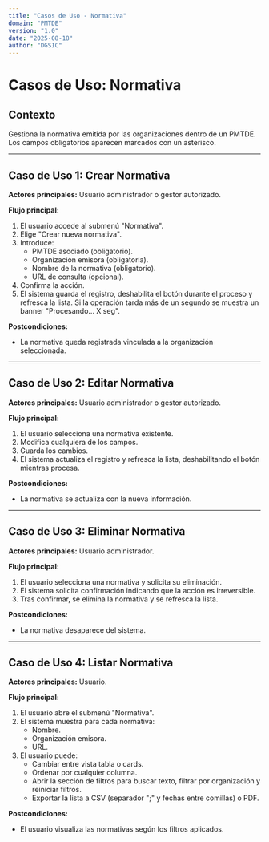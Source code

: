 ```yaml
---
title: "Casos de Uso - Normativa"
domain: "PMTDE"
version: "1.0"
date: "2025-08-18"
author: "DGSIC"
---
```


# Casos de Uso: Normativa

## Contexto
Gestiona la normativa emitida por las organizaciones dentro de un PMTDE. Los campos obligatorios aparecen marcados con un asterisco.

---

## Caso de Uso 1: Crear Normativa
**Actores principales:** Usuario administrador o gestor autorizado.

**Flujo principal:**
1. El usuario accede al submenú "Normativa".
2. Elige "Crear nueva normativa".
3. Introduce:
   - PMTDE asociado (obligatorio).
   - Organización emisora (obligatoria).
   - Nombre de la normativa (obligatorio).
   - URL de consulta (opcional).
4. Confirma la acción.
5. El sistema guarda el registro, deshabilita el botón durante el proceso y refresca la lista. Si la operación tarda más de un segundo se muestra un banner "Procesando... X seg".

**Postcondiciones:**
- La normativa queda registrada vinculada a la organización seleccionada.

---

## Caso de Uso 2: Editar Normativa
**Actores principales:** Usuario administrador o gestor autorizado.

**Flujo principal:**
1. El usuario selecciona una normativa existente.
2. Modifica cualquiera de los campos.
3. Guarda los cambios.
4. El sistema actualiza el registro y refresca la lista, deshabilitando el botón mientras procesa.

**Postcondiciones:**
- La normativa se actualiza con la nueva información.

---

## Caso de Uso 3: Eliminar Normativa
**Actores principales:** Usuario administrador.

**Flujo principal:**
1. El usuario selecciona una normativa y solicita su eliminación.
2. El sistema solicita confirmación indicando que la acción es irreversible.
3. Tras confirmar, se elimina la normativa y se refresca la lista.

**Postcondiciones:**
- La normativa desaparece del sistema.

---

## Caso de Uso 4: Listar Normativa
**Actores principales:** Usuario.

**Flujo principal:**
1. El usuario abre el submenú "Normativa".
2. El sistema muestra para cada normativa:
   - Nombre.
   - Organización emisora.
   - URL.
3. El usuario puede:
   - Cambiar entre vista tabla o cards.
   - Ordenar por cualquier columna.
   - Abrir la sección de filtros para buscar texto, filtrar por organización y reiniciar filtros.
   - Exportar la lista a CSV (separador ";" y fechas entre comillas) o PDF.

**Postcondiciones:**
- El usuario visualiza las normativas según los filtros aplicados.
